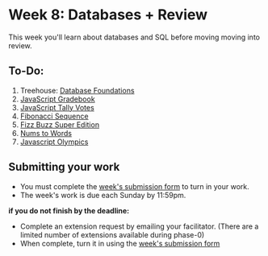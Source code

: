 # Week 8: Databases + Review

This week you'll learn about databases and SQL before moving moving into review. 

## To-Do:

1. Treehouse: [Database Foundations](http://teamtreehouse.com/library/database-foundations)
2. [JavaScript Gradebook](./2-js-gradebook)
3. [JavaScript Tally Votes](./3-js-tally-votes)
4. [Fibonacci Sequence](./4-fibonacci-sequence)
5. [Fizz Buzz Super Edition](./5-fizz-buzz)
6. [Nums to Words](./6-nums-to-words)
7. [Javascript Olympics](./7-js-olympics)

## Submitting your work

- You must complete the [week's submission form](http://goo.gl/forms/6txOOlWgyr) to turn in your work.
- The week's work is due each Sunday by 11:59pm.    

**if you do not finish by the deadline:**

- Complete an extension request by emailing your facilitator. (There are a limited number of extensions available during phase-0)
- When complete, turn it in using the [week's submission form](http://goo.gl/forms/6txOOlWgyr)
